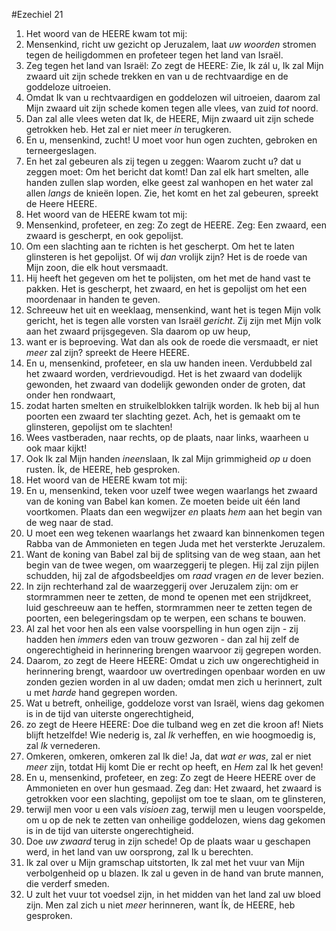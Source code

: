 #Ezechiel 21
1. Het woord van de HEERE kwam tot mij:
2. Mensenkind, richt uw gezicht op Jeruzalem, laat *uw woorden* stromen tegen de heiligdommen en profeteer tegen het land van Israël.
3. Zeg tegen het land van Israël: Zo zegt de HEERE: Zie, Ik zál u, Ik zal Mijn zwaard uit zijn schede trekken en van u de rechtvaardige en de goddeloze uitroeien.
4. Omdat Ik van u rechtvaardigen en goddelozen wil uitroeien, daarom zal Mijn zwaard uit zijn schede komen tegen alle vlees, van zuid *tot* noord.
5. Dan zal alle vlees weten dat Ik, de HEERE, Mijn zwaard uit zijn schede getrokken heb. Het zal er niet meer *in* terugkeren.
6. En u, mensenkind, zucht! U moet voor hun ogen zuchten, gebroken en terneergeslagen.
7. En het zal gebeuren als zij tegen u zeggen: Waarom zucht u? dat u zeggen moet: Om het bericht dat komt! Dan zal elk hart smelten, alle handen zullen slap worden, elke geest zal wanhopen en het water zal allen *langs* de knieën lopen. Zie, het komt en het zal gebeuren, spreekt de Heere HEERE.
8. Het woord van de HEERE kwam tot mij:
9. Mensenkind, profeteer, en zeg: Zo zegt de HEERE. Zeg: Een zwaard, een zwaard is gescherpt, en ook gepolijst. 
10. Om een slachting aan te richten is het gescherpt. Om het te laten glinsteren is het gepolijst. Of wij *dan* vrolijk zijn? Het is de roede van Mijn zoon, die elk hout versmaadt. 
11. Hij heeft het gegeven om het te polijsten, om het met de hand vast te pakken. Het is gescherpt, het zwaard, en het is gepolijst om het een moordenaar in handen te geven. 
12. Schreeuw het uit en weeklaag, mensenkind, want het is tegen Mijn volk gericht, het is tegen alle vorsten van Israël *gericht*. Zij zijn met Mijn volk aan het zwaard prijsgegeven. Sla daarom op uw heup, 
13. want er is beproeving. Wat dan als ook de roede die versmaadt, er niet *meer* zal zijn? spreekt de Heere HEERE. 
14. En u, mensenkind, profeteer, en sla uw handen ineen. Verdubbeld zal het zwaard worden, verdrievoudigd. Het is het zwaard van dodelijk gewonden, het zwaard van dodelijk gewonden onder de groten, dat onder hen rondwaart, 
15. zodat harten smelten en struikelblokken talrijk worden. Ik heb bij al hun poorten een zwaard ter slachting gezet. Ach, het is gemaakt om te glinsteren, gepolijst om te slachten! 
16. Wees vastberaden, naar rechts, op de plaats, naar links, waarheen u ook maar kijkt! 
17. Ook Ik zal Mijn handen *ineen*slaan, Ik zal Mijn grimmigheid *op u* doen rusten. Ík, de HEERE, heb gesproken.
18. Het woord van de HEERE kwam tot mij:
19. En u, mensenkind, teken voor uzelf twee wegen waarlangs het zwaard van de koning van Babel kan komen. Ze moeten beide uit één land voortkomen. Plaats dan een wegwijzer *en* plaats *hem* aan het begin van de weg naar de stad.
20. U moet een weg tekenen waarlangs het zwaard kan binnenkomen tegen Rabba van de Ammonieten en tegen Juda met het versterkte Jeruzalem.
21. Want de koning van Babel zal bij de splitsing van de weg staan, aan het begin van de twee wegen, om waarzeggerij te plegen. Hij zal zijn pijlen schudden, hij zal de afgodsbeeldjes om *raad* vragen *en* de lever bezien.
22. In zijn rechterhand zal de waarzeggerij over Jeruzalem zijn: om er stormrammen neer te zetten, de mond te openen met een strijdkreet, luid geschreeuw aan te heffen, stormrammen neer te zetten tegen de poorten, een belegeringsdam op te werpen, een schans te bouwen.
23. Al zal het voor hen als een valse voorspelling in hun ogen zijn - zij hadden hen *immers* eden van trouw gezworen - dan zal hij zelf de ongerechtigheid in herinnering brengen waarvoor zij gegrepen worden.
24. Daarom, zo zegt de Heere HEERE: Omdat u zich uw ongerechtigheid in herinnering brengt, waardoor uw overtredingen openbaar worden en uw zonden gezien worden in al uw daden; omdat men zich u herinnert, zult u met *harde* hand gegrepen worden.
25. Wat u betreft, onheilige, goddeloze vorst van Israël, wiens dag gekomen is in de tijd van uiterste ongerechtigheid,
26. zo zegt de Heere HEERE: Doe die tulband weg en zet die kroon af! Niets blijft hetzelfde! Wie nederig is, zal *Ik* verheffen, en wie hoogmoedig is, zal *Ik* vernederen.
27. Omkeren, omkeren, omkeren zal Ik die! Ja, dat *wat er was*, zal er niet *meer* zijn, totdat Hij komt Die er recht op heeft, en *Hem* zal Ik het geven!
28. En u, mensenkind, profeteer, en zeg: Zo zegt de Heere HEERE over de Ammonieten en over hun gesmaad. Zeg dan: Het zwaard, het zwaard is getrokken voor een slachting, gepolijst om toe te slaan, om te glinsteren,
29. terwijl men voor u een vals *visioen* zag, terwijl men u leugen voorspelde, om u op de nek te zetten van onheilige goddelozen, wiens dag gekomen is in de tijd van uiterste ongerechtigheid.
30. Doe *uw zwaard* terug in zijn schede! Op de plaats waar u geschapen werd, in het land van uw oorsprong, zal Ik u berechten.
31. Ik zal over u Mijn gramschap uitstorten, Ik zal met het vuur van Mijn verbolgenheid op u blazen. Ik zal u geven in de hand van brute mannen, die verderf smeden.
32. U zult het vuur tot voedsel zijn, in het midden van het land zal uw bloed zijn. Men zal zich u niet *meer* herinneren, want Ík, de HEERE, heb gesproken.
